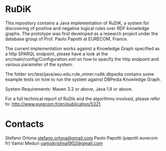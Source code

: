 # RuDiK

This repository contains a Java implementation of RuDiK, a system for discovering of positive and negative logical rules over RDF knowledge graphs.
The prototype was first developed as a research project under the database group of Prof. Paolo Papotti at EURECOM, France.

The current implementation works against a Knowledge Graph specified as a http SPARQL endpoint, please have a look at the src/main/config/Configuration.xml on how to specify the http endpoint and various parameter of the system.

The folder src/test/java/asu.edu.rule_miner.rudik.dbpedia contains some example tests on how to run the system against DBPedia Knowledge Graph.

System Requirements: Maven 3.2 or above, Java 1.8 or above.

For a full technical report of RuDik and the algorithms involved, please refer to: http://www.eurecom.fr/en/publication/5321.


# Contacts

Stefano Ortona	<stefano.ortona@gmail.com>
Paolo Papotti	(papotti eurecom fr)
Vamsi Meduri	<vamsikrishna1902@gmail.com>
